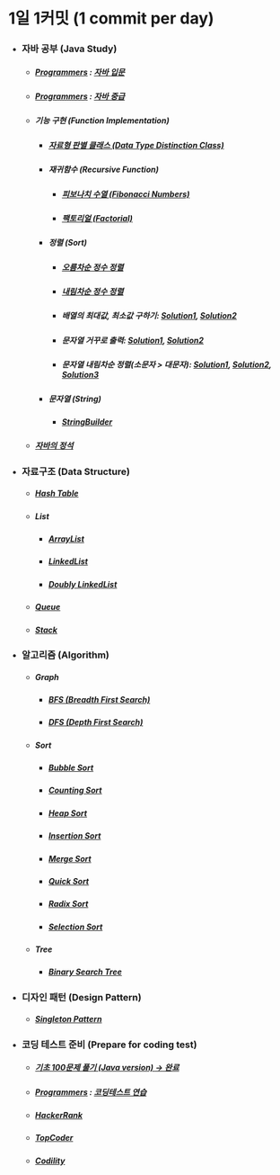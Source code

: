 # 1일 1커밋 (1 commit per day)
<ul>
<li><h3> 자바 공부 (Java Study)</h3>
<ul>
<li><h5><a href ="https://programmers.co.kr/">Programmers</a> : <a href="https://github.com/jysaa5/VioletCheese_Study/tree/master/Programmers_Java_Beginning/src">자바 입문</a></h5></li>
<li> <h5><a href ="https://programmers.co.kr/">Programmers</a> : <a href="https://github.com/jysaa5/VioletCheese_Study/tree/master/Programmers_Java_Intermediate/src">자바 중급</h5></a></li>
<li><h5>기능 구현 (Function Implementation)</h5>
<ul>
<li><h5> <a href="https://github.com/jysaa5/Violet_Study_Java/tree/master/FunctionLibrary/src/distinguish/data/type">자료형 판별 클래스 (Data Type Distinction Class)</a></h5></li>
<li><h5>재귀함수 (Recursive Function)</h5>
<ul>
<li><h5><a href ="https://github.com/jysaa5/Violet_Study_Java/blob/master/FunctionLibrary/src/make/recursive/function/Ex_01_Fibonacci.java">피보나치 수열 (Fibonacci Numbers)</a></h5></li>
<li><h5><a href ="https://github.com/jysaa5/Violet_Study_Java/blob/master/FunctionLibrary/src/make/recursive/function/Ex_02_Factorial.java">팩토리얼 (Factorial)</a></h5></li>
</ul>
</li>
<li><h5>정렬 (Sort)</h5>
<ul>
<li><h5><a href="https://github.com/jysaa5/Violet_Study_Java/blob/master/FunctionLibrary/src/make/sort/Ex_Integer_SortAsc_01.java">오름차순 정수 정렬</a></h5></li>
<li><h5><a href ="https://github.com/jysaa5/Violet_Study_Java/blob/master/FunctionLibrary/src/make/sort/Ex_Integer_SortDes_02.java">내림차순 정수 정렬</a></h5></li>
<li><h5>배열의 최대값, 최소값 구하기: <a href ="https://github.com/jysaa5/Violet_Study_Java/blob/master/FunctionLibrary/src/make/sort/Ex_Max_Min_01.java">Solution1</a>, <a href ="https://github.com/jysaa5/Violet_Study_Java/blob/master/FunctionLibrary/src/make/sort/Ex_Max_Min_02.java">Solution2</a></h5> </li>
<li><h5>문자열 거꾸로 출력: <a href="https://github.com/jysaa5/Violet_Study_Java/blob/master/FunctionLibrary/src/make/sort/Ex_String_Reverse_01.java">Solution1</a>, <a href="https://github.com/jysaa5/Violet_Study_Java/blob/master/FunctionLibrary/src/make/sort/Ex_String_Reverse_02.java">Solution2</a></h5></li>
<li><h5>문자열 내림차순 정렬(소문자 > 대문자): <a href="https://github.com/jysaa5/Violet_Study_Java/blob/master/FunctionLibrary/src/make/sort/Ex_String_SortDes_01.java">Solution1</a>, <a href="https://github.com/jysaa5/Violet_Study_Java/blob/master/FunctionLibrary/src/make/sort/Ex_String_SortDes_02.java">Solution2</a>, <a href="https://github.com/jysaa5/Violet_Study_Java/blob/master/FunctionLibrary/src/make/sort/Ex_String_SortDes_03.java">Solution3</a></h5></li>
</ul>
<li><h5>문자열 (String)</h5>
<ul>
<li><h5><a href="https://github.com/jysaa5/Violet_Study_Java/blob/master/FunctionLibrary/src/make/stringbuilder/StringBuilder_Imp.java">StringBuilder</a></h5>
</li>
</ul>
</li>
</li>
</ul>
</li>
<li><h5><a href="https://github.com/jysaa5/Violet_Study_Java/tree/master/Java_Standard_Procedure/src">자바의 정석</a></h5></li>
</ul> 
</li>
<li><h3>자료구조 (Data Structure)</h3> 
<ul>
<li><h5><a href="https://github.com/jysaa5/VioletCheese_Study_Java/tree/master/DataStructure/src/imp/table/hash/table">Hash Table</a></h5></li>
<li><h5>List</h5>
<ul>
<li><h5><a href="https://github.com/jysaa5/VioletCheese_Study_Java/tree/master/DataStructure/src/imp/list/array">ArrayList</a></h5></li>
<li><h5><a href="https://github.com/jysaa5/VioletCheese_Study_Java/tree/master/DataStructure/src/imp/list/linked/list">LinkedList</a></h5></li>
<li><h5><a href="https://github.com/jysaa5/VioletCheese_Study_Java/tree/master/DataStructure/src/imp/list/doubly/linked/list">Doubly LinkedList</a></h5></li>
</ul>
</li>
<li><h5><a href="https://github.com/jysaa5/VioletCheese_Study_Java/tree/master/DataStructure/src/imp/queue">Queue</a></h5></li>
<li><h5><a href="https://github.com/jysaa5/VioletCheese_Study_Java/tree/master/DataStructure/src/imp/stack">Stack</a></h5></li>
</ul>
</li><li><h3>알고리즘 (Algorithm)</h3>
<ul> 
<li><h5>Graph</h5>
<ul>
<li><h5><a href="https://github.com/jysaa5/VioletCheese_Study_Java/tree/master/Algorithm/src/graph/bfs">BFS (Breadth First Search)</a></h5></li>
<li><h5><a href="https://github.com/jysaa5/VioletCheese_Study_Java/tree/master/Algorithm/src/graph/dfs">DFS (Depth First Search)</a></h5></li>
</ul>
</li>
<li><h5>Sort</h5>
<ul>
<li><h5><a href="https://github.com/jysaa5/VioletCheese_Study_Java/tree/master/Algorithm/src/sort/bubbleSort">Bubble Sort</a></h5></li>
<li><h5><a href="https://github.com/jysaa5/VioletCheese_Study_Java/tree/master/Algorithm/src/sort/countingSort">Counting Sort</a></h5></li>
<li><h5><a href="https://github.com/jysaa5/VioletCheese_Study_Java/tree/master/Algorithm/src/sort/heapSort">Heap Sort</a></h5></li> 
<li><h5><a href="https://github.com/jysaa5/VioletCheese_Study_Java/tree/master/Algorithm/src/sort/insertionSort">Insertion Sort</a></h5></li>
<li><h5><a href="https://github.com/jysaa5/VioletCheese_Study_Java/tree/master/Algorithm/src/sort/mergeSort">Merge Sort</a></h5></li>
<li><h5><a href="https://github.com/jysaa5/VioletCheese_Study_Java/tree/master/Algorithm/src/sort/quickSort">Quick Sort</a></h5></li>
<li><h5><a href="https://github.com/jysaa5/VioletCheese_Study_Java/tree/master/Algorithm/src/sort/radixSort">Radix Sort</a></h5></li>
<li><h5><a href="https://github.com/jysaa5/VioletCheese_Study_Java/tree/master/Algorithm/src/sort/selectionSort">Selection Sort</a></h5></li>
</ul>
</li>
<li><h5>Tree</h5>
<ul>
<li><h5><a href="https://github.com/jysaa5/VioletCheese_Study_Java/tree/master/Algorithm/src/tree/binarySearchTree">Binary Search Tree</a></h5></li>
</ul>
</li>
</ul>
</li>
<li><h3>디자인 패턴 (Design Pattern)</h3> 
<ul>
<li><h5><a href="https://github.com/jysaa5/VioletCheese_Study_Java/tree/master/DesignPattern/src/singleton/pattern">Singleton Pattern</a></h5></li>
</ul>
</li>
<li><h3>코딩 테스트 준비 (Prepare for coding test)</h3>
<ul>
<li><h5><a href ="https://github.com/jysaa5/VioletCheese_Study_Java/tree/master/CodeUp_basics100/src/violetCheese">기초 100문제 풀기 (Java version) → 완료</a></h5></li>
<li><h5> <a href ="https://programmers.co.kr/">Programmers</a> : <a href="https://github.com/jysaa5/VioletCheese_Study_Java/tree/master/Programmers_Ex/src">코딩테스트 연습</a></h5></li>
<li><h5><a href="https://github.com/jysaa5/VioletCheese_Study_Java/tree/master/HackerRank">HackerRank</a></h5></li>
<li><h5><a href="https://github.com/jysaa5/VioletCheese_Study_Java/tree/master/TopCoder">TopCoder</a></h5></li>
<li><h5><a href="https://github.com/jysaa5/VioletCheese_Study_Java/tree/master/Codility_Ex">Codility</a></h5></li>
</ul>
</li>
</ul>
